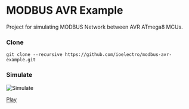 # MODBUS AVR Example
Project for simulating MODBUS Network between AVR ATmega8 MCUs.

### Clone
```
git clone --recursive https://github.com/ioelectro/modbus-avr-example.git
```

### Simulate
![Simulate](https://user-images.githubusercontent.com/64005694/154796737-d05d4aab-0296-4094-bc52-e68f7a6acbbe.jpg)

[Play](https://aparat.com/v/Qhq5b)
